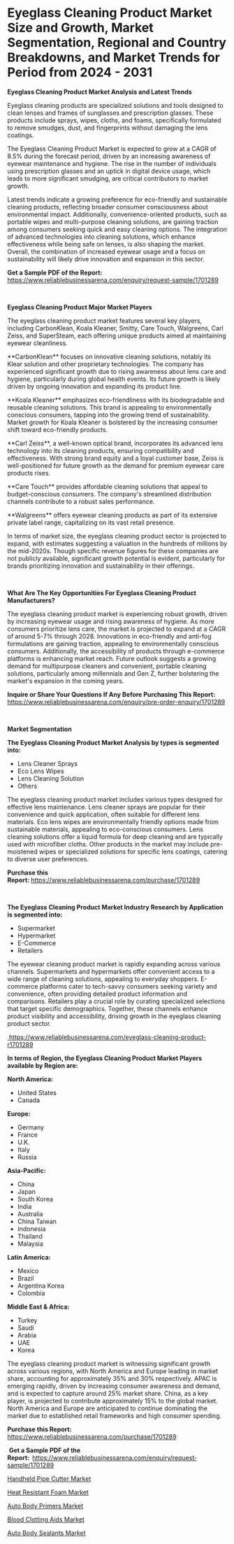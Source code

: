 <p><h1>Eyeglass Cleaning Product Market Size and Growth, Market Segmentation, Regional and Country Breakdowns, and Market Trends for Period from 2024 -  2031</h1></p><p><strong>Eyeglass Cleaning Product Market Analysis and Latest Trends</strong></p>
<p><p>Eyeglass cleaning products are specialized solutions and tools designed to clean lenses and frames of sunglasses and prescription glasses. These products include sprays, wipes, cloths, and foams, specifically formulated to remove smudges, dust, and fingerprints without damaging the lens coatings.</p><p>The Eyeglass Cleaning Product Market is expected to grow at a CAGR of 8.5% during the forecast period, driven by an increasing awareness of eyewear maintenance and hygiene. The rise in the number of individuals using prescription glasses and an uptick in digital device usage, which leads to more significant smudging, are critical contributors to market growth. </p><p>Latest trends indicate a growing preference for eco-friendly and sustainable cleaning products, reflecting broader consumer consciousness about environmental impact. Additionally, convenience-oriented products, such as portable wipes and multi-purpose cleaning solutions, are gaining traction among consumers seeking quick and easy cleaning options. The integration of advanced technologies into cleaning solutions, which enhance effectiveness while being safe on lenses, is also shaping the market. Overall, the combination of increased eyewear usage and a focus on sustainability will likely drive innovation and expansion in this sector.</p></p>
<p><strong>Get a Sample PDF of the Report:&nbsp;</strong> <a href="https://www.reliablebusinessarena.com/enquiry/request-sample/1701289?utm_campaign=1730&utm_medium=2&utm_source=Github&utm_content=ia&utm_term=21102024&utm_id=eyeglass-cleaning-product">https://www.reliablebusinessarena.com/enquiry/request-sample/1701289</a></p>
<p>&nbsp;</p>
<p><strong>Eyeglass Cleaning Product Major Market Players</strong></p>
<p><p>The eyeglass cleaning product market features several key players, including CarbonKlean, Koala Kleaner, Smitty, Care Touch, Walgreens, Carl Zeiss, and SuperSteam, each offering unique products aimed at maintaining eyewear cleanliness.</p><p>**CarbonKlean** focuses on innovative cleaning solutions, notably its Klear solution and other proprietary technologies. The company has experienced significant growth due to rising awareness about lens care and hygiene, particularly during global health events. Its future growth is likely driven by ongoing innovation and expanding its product line.</p><p>**Koala Kleaner** emphasizes eco-friendliness with its biodegradable and reusable cleaning solutions. This brand is appealing to environmentally conscious consumers, tapping into the growing trend of sustainability. Market growth for Koala Kleaner is bolstered by the increasing consumer shift toward eco-friendly products.</p><p>**Carl Zeiss**, a well-known optical brand, incorporates its advanced lens technology into its cleaning products, ensuring compatibility and effectiveness. With strong brand equity and a loyal customer base, Zeiss is well-positioned for future growth as the demand for premium eyewear care products rises.</p><p>**Care Touch** provides affordable cleaning solutions that appeal to budget-conscious consumers. The company's streamlined distribution channels contribute to a robust sales performance. </p><p>**Walgreens** offers eyewear cleaning products as part of its extensive private label range, capitalizing on its vast retail presence. </p><p>In terms of market size, the eyeglass cleaning product sector is projected to expand, with estimates suggesting a valuation in the hundreds of millions by the mid-2020s. Though specific revenue figures for these companies are not publicly available, significant growth potential is evident, particularly for brands prioritizing innovation and sustainability in their offerings.</p></p>
<p>&nbsp;</p>
<p><strong>What Are The Key Opportunities For Eyeglass Cleaning Product Manufacturers?</strong></p>
<p><p>The eyeglass cleaning product market is experiencing robust growth, driven by increasing eyewear usage and rising awareness of hygiene. As more consumers prioritize lens care, the market is projected to expand at a CAGR of around 5-7% through 2028. Innovations in eco-friendly and anti-fog formulations are gaining traction, appealing to environmentally conscious consumers. Additionally, the accessibility of products through e-commerce platforms is enhancing market reach. Future outlook suggests a growing demand for multipurpose cleaners and convenient, portable cleaning solutions, particularly among millennials and Gen Z, further bolstering the market's expansion in the coming years.</p></p>
<p><strong>Inquire or Share Your Questions If Any Before Purchasing This Report:</strong> <a href="https://www.reliablebusinessarena.com/enquiry/pre-order-enquiry/1701289?utm_campaign=1730&utm_medium=2&utm_source=Github&utm_content=ia&utm_term=21102024&utm_id=eyeglass-cleaning-product">https://www.reliablebusinessarena.com/enquiry/pre-order-enquiry/1701289</a></p>
<p>&nbsp;</p>
<p><strong>Market Segmentation</strong></p>
<p><strong>The Eyeglass Cleaning Product Market Analysis by types is segmented into:</strong></p>
<p><ul><li>Lens Cleaner Sprays</li><li>Eco Lens Wipes</li><li>Lens Cleaning Solution</li><li>Others</li></ul></p>
<p><p>The eyeglass cleaning product market includes various types designed for effective lens maintenance. Lens cleaner sprays are popular for their convenience and quick application, often suitable for different lens materials. Eco lens wipes are environmentally friendly options made from sustainable materials, appealing to eco-conscious consumers. Lens cleaning solutions offer a liquid formula for deep cleaning and are typically used with microfiber cloths. Other products in the market may include pre-moistened wipes or specialized solutions for specific lens coatings, catering to diverse user preferences.</p></p>
<p><strong>Purchase this Report:&nbsp;</strong><a href="https://www.reliablebusinessarena.com/purchase/1701289?utm_campaign=1730&utm_medium=2&utm_source=Github&utm_content=ia&utm_term=21102024&utm_id=eyeglass-cleaning-product">https://www.reliablebusinessarena.com/purchase/1701289</a></p>
<p>&nbsp;</p>
<p><strong>The Eyeglass Cleaning Product Market Industry Research by Application is segmented into:</strong></p>
<p><ul><li>Supermarket</li><li>Hypermarket</li><li>E-Commerce</li><li>Retailers</li></ul></p>
<p><p>The eyewear cleaning product market is rapidly expanding across various channels. Supermarkets and hypermarkets offer convenient access to a wide range of cleaning solutions, appealing to everyday shoppers. E-commerce platforms cater to tech-savvy consumers seeking variety and convenience, often providing detailed product information and comparisons. Retailers play a crucial role by curating specialized selections that target specific demographics. Together, these channels enhance product visibility and accessibility, driving growth in the eyeglass cleaning product sector.</p></p>
<p><a href="https://www.reliablebusinessarena.com/eyeglass-cleaning-product-r1701289?utm_campaign=1730&utm_medium=2&utm_source=Github&utm_content=ia&utm_term=21102024&utm_id=eyeglass-cleaning-product">&nbsp;https://www.reliablebusinessarena.com/eyeglass-cleaning-product-r1701289</a></p>
<p><strong>In terms of Region, the Eyeglass Cleaning Product Market Players available by Region are:</strong></p>
<p>
    <p> <strong> North America: </strong>
        <ul>
            <li>United States</li>
            <li>Canada</li>
        </ul>
        </p> 
    <p> <strong> Europe: </strong>
        <ul>
            <li>Germany</li>
            <li>France</li>
            <li>U.K.</li>
            <li>Italy</li>
            <li>Russia</li>
        </ul>
        </p> 
    <p> <strong> Asia-Pacific: </strong>
        <ul>
            <li>China</li>
            <li>Japan</li>
            <li>South Korea</li>
            <li>India</li>
            <li>Australia</li>
            <li>China Taiwan</li>
            <li>Indonesia</li>
            <li>Thailand</li>
            <li>Malaysia</li>
        </ul>
        </p> 
    <p> <strong> Latin America: </strong>
        <ul>
            <li>Mexico</li>
            <li>Brazil</li>
            <li>Argentina Korea</li>
            <li>Colombia</li>
        </ul>
        </p> 
    <p> <strong> Middle East & Africa: </strong>
        <ul>
            <li>Turkey</li>
            <li>Saudi</li>
            <li>Arabia</li>
            <li>UAE</li>
            <li>Korea</li>
        </ul>
    </p>
    </p>
<p><p>The eyeglass cleaning product market is witnessing significant growth across various regions, with North America and Europe leading in market share, accounting for approximately 35% and 30% respectively. APAC is emerging rapidly, driven by increasing consumer awareness and demand, and is expected to capture around 25% market share. China, as a key player, is projected to contribute approximately 15% to the global market. North America and Europe are anticipated to continue dominating the market due to established retail frameworks and high consumer spending.</p></p>
<p><strong>Purchase this Report: </strong><a href="https://www.reliablebusinessarena.com/purchase/1701289?utm_campaign=1730&utm_medium=2&utm_source=Github&utm_content=ia&utm_term=21102024&utm_id=eyeglass-cleaning-product">https://www.reliablebusinessarena.com/purchase/1701289</a></p>
<p>&nbsp;<strong>Get a Sample PDF of the Report:&nbsp;&nbsp;</strong><a href="https://www.reliablebusinessarena.com/enquiry/request-sample/1701289?utm_campaign=1730&utm_medium=2&utm_source=Github&utm_content=ia&utm_term=21102024&utm_id=eyeglass-cleaning-product">https://www.reliablebusinessarena.com/enquiry/request-sample/1701289</a></p>
<p><strong></strong></p>
<p><p><a href="https://www.linkedin.com/pulse/regulatory-landscape-its-influence-global-handheld-pipe-cutter-gbtre?utm_campaign=1730&utm_medium=2&utm_source=Github&utm_content=ia&utm_term=21102024&utm_id=eyeglass-cleaning-product">Handheld Pipe Cutter Market</a></p><p><a href="https://www.linkedin.com/pulse/global-heat-resistant-foam-market-opportunities-forecast-period-a8f1e?utm_campaign=1730&utm_medium=2&utm_source=Github&utm_content=ia&utm_term=21102024&utm_id=eyeglass-cleaning-product">Heat Resistant Foam Market</a></p><p><a href="https://www.linkedin.com/pulse/auto-body-primers-market-trends-detailed-study-its-segmentation-7ryqe?utm_campaign=1730&utm_medium=2&utm_source=Github&utm_content=ia&utm_term=21102024&utm_id=eyeglass-cleaning-product">Auto Body Primers Market</a></p><p><a href="https://www.linkedin.com/pulse/global-blood-clotting-aids-nexus-sector-confluences-regional-rlv1e?utm_campaign=1730&utm_medium=2&utm_source=Github&utm_content=ia&utm_term=21102024&utm_id=eyeglass-cleaning-product">Blood Clotting Aids Market</a></p><p><a href="https://www.linkedin.com/pulse/driving-forces-global-auto-body-sealants-market-trends-applications-fhjne?utm_campaign=1730&utm_medium=2&utm_source=Github&utm_content=ia&utm_term=21102024&utm_id=eyeglass-cleaning-product">Auto Body Sealants Market</a></p></p>